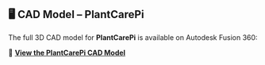 ## 🖥️ CAD Model – PlantCarePi

The full 3D CAD model for **PlantCarePi** is available on Autodesk Fusion 360:

🔗 **[View the PlantCarePi CAD Model](https://a360.co/4nrM6F2)**
